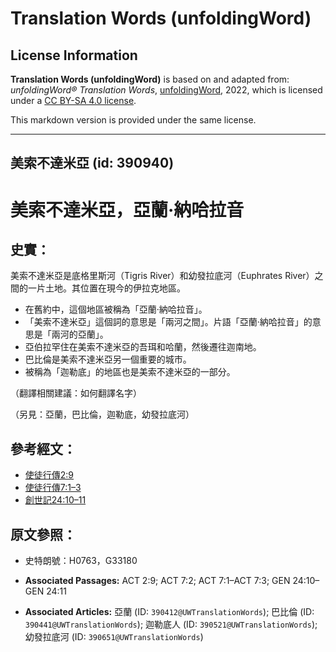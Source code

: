 # Translation Words (unfoldingWord)

## License Information

**Translation Words (unfoldingWord)** is based on and adapted from: _unfoldingWord® Translation Words_, [unfoldingWord](https://unfoldingword.org/utw), 2022, which is licensed under a [CC BY-SA 4.0 license](https://creativecommons.org/licenses/by-sa/4.0/legalcode.en).

This markdown version is provided under the same license.



--------------------------------

## 美索不達米亞 (id: 390940)

美索不達米亞，亞蘭·納哈拉音
==============

史實：
---

美索不達米亞是底格里斯河（Tigris River）和幼發拉底河（Euphrates River）之間的一片土地。其位置在現今的伊拉克地區。

* 在舊約中，這個地區被稱為「亞蘭·納哈拉音」。
* 「美索不達米亞」這個詞的意思是「兩河之間」。片語「亞蘭·納哈拉音」的意思是「兩河的亞蘭」。
* 亞伯拉罕住在美索不達米亞的吾珥和哈蘭，然後遷往迦南地。
* 巴比倫是美索不達米亞另一個重要的城市。
* 被稱為「迦勒底」的地區也是美索不達米亞的一部分。

（翻譯相關建議：如何翻譯名字）

（另見：亞蘭，巴比倫，迦勒底，幼發拉底河）

參考經文：
-----

* [使徒行傳2:9](https://ref.ly/Acts2:9)
* [使徒行傳7:1–3](https://ref.ly/Acts7:1-Acts7:3)
* [創世記24:10–11](https://ref.ly/Gen24:10-Gen24:11)

原文參照：
-----

* 史特朗號：H0763，G33180

* **Associated Passages:** ACT 2:9; ACT 7:2; ACT 7:1–ACT 7:3; GEN 24:10–GEN 24:11
* **Associated Articles:** 亞蘭 (ID: `390412@UWTranslationWords`); 巴比倫 (ID: `390441@UWTranslationWords`); 迦勒底人 (ID: `390521@UWTranslationWords`); 幼發拉底河 (ID: `390651@UWTranslationWords`)

